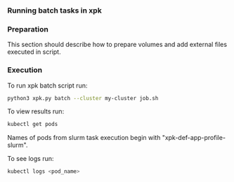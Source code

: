 ### Running batch tasks in xpk

### Preparation

This section should describe how to prepare volumes and add external files executed in script.

### Execution

To run xpk batch script run:
```bash
python3 xpk.py batch --cluster my-cluster job.sh
```

To view results run:
```bash
kubectl get pods
```
Names of pods from slurm task execution begin with "xpk-def-app-profile-slurm".

To see logs run:
```bash
kubectl logs <pod_name>
```

